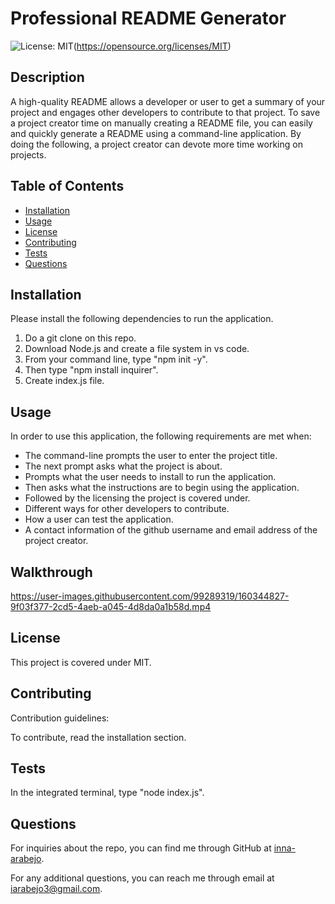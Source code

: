 # Professional README Generator

  ![License: MIT](https://img.shields.io/badge/License-MIT-yellow.svg)(https://opensource.org/licenses/MIT)

  ## Description
  A high-quality README allows a developer or user to get a summary of your project and engages other developers to contribute to that project. To save a project creator time on manually creating a README file, you can easily and quickly generate a README using a command-line application. By doing the following, a project creator can devote more time working on projects.

  ## Table of Contents
  * [Installation](#installation)
  * [Usage](#usage)
  * [License](#license)
  * [Contributing](#contributing)
  * [Tests](#tests)
  * [Questions](#questions)
  
  ## Installation
  Please install the following dependencies to run the application. 

  1. Do a git clone on this repo.
  2. Download Node.js and create a file system in vs code.
  3. From your command line, type "npm init -y".
  4. Then type "npm install inquirer".
  5. Create index.js file.

  ## Usage
  In order to use this application, the following requirements are met when: 

  - The command-line prompts the user to enter the project title.
  - The next prompt asks what the project is about.
  - Prompts what the user needs to install to run the application.
  - Then asks what the instructions are to begin using the application.
  - Followed by the licensing the project is covered under.
  - Different ways for other developers to contribute.
  - How a user can test the application.
  - A contact information of the github username and email address of the project creator.
  
  ## Walkthrough
https://user-images.githubusercontent.com/99289319/160344827-9f03f377-2cd5-4aeb-a045-4d8da0a1b58d.mp4

  ## License
  This project is covered under MIT.

  ## Contributing
  Contribution guidelines: 

  To contribute, read the installation section.

  ## Tests
  In the integrated terminal, type "node index.js".

  ## Questions
  For inquiries about the repo, you can find me through GitHub at [inna-arabejo](https://github.com/inna-arabejo). 

  For any additional questions, you can reach me through email at [iarabejo3@gmail.com](mailto:iarabejo3@gmail.com).
